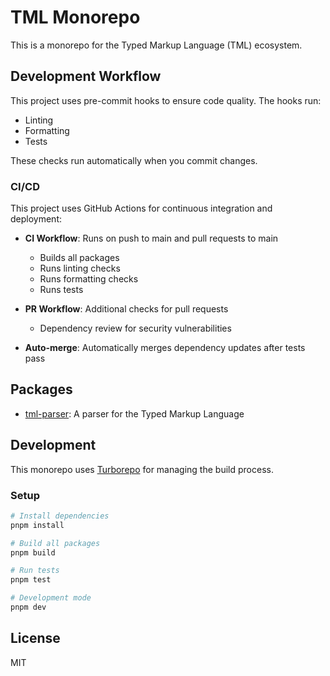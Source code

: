# TML Monorepo

This is a monorepo for the Typed Markup Language (TML) ecosystem.

## Development Workflow

This project uses pre-commit hooks to ensure code quality. The hooks run:

- Linting
- Formatting
- Tests

These checks run automatically when you commit changes.

### CI/CD

This project uses GitHub Actions for continuous integration and deployment:

- **CI Workflow**: Runs on push to main and pull requests to main

  - Builds all packages
  - Runs linting checks
  - Runs formatting checks
  - Runs tests

- **PR Workflow**: Additional checks for pull requests

  - Dependency review for security vulnerabilities

- **Auto-merge**: Automatically merges dependency updates after tests pass

## Packages

- [tml-parser](./packages/tml-parser): A parser for the Typed Markup Language

## Development

This monorepo uses [Turborepo](https://turbo.build/repo) for managing the build process.

### Setup

```bash
# Install dependencies
pnpm install

# Build all packages
pnpm build

# Run tests
pnpm test

# Development mode
pnpm dev
```

## License

MIT
